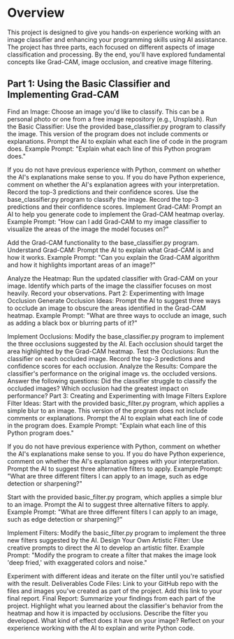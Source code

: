 # Overview

This project is designed to give you hands-on experience working with an image classifier and enhancing your programming skills using AI assistance. The project has three parts, each focused on different aspects of image classification and processing. By the end, you'll have explored fundamental concepts like Grad-CAM, image occlusion, and creative image filtering.

## Part 1: Using the Basic Classifier and Implementing Grad-CAM
Find an Image:
Choose an image you'd like to classify. This can be a personal photo or one from a free image repository (e.g., Unsplash).
Run the Basic Classifier:
Use the provided base_classifier.py program to classify the image. This version of the program does not include comments or explanations.
Prompt the AI to explain what each line of code in the program does. Example Prompt:
"Explain what each line of this Python program does."

If you do not have previous experience with Python, comment on whether the AI's explanations make sense to you. If you do have Python experience, comment on whether the AI's explanation agrees with your interpretation.
Record the top-3 predictions and their confidence scores.
Use the base_classifier.py program to classify the image.
Record the top-3 predictions and their confidence scores.
Implement Grad-CAM:
Prompt an AI to help you generate code to implement the Grad-CAM heatmap overlay. Example Prompt:
"How can I add Grad-CAM to my image classifier to visualize the areas of the image the model focuses on?"

Add the Grad-CAM functionality to the base_classifier.py program.
Understand Grad-CAM:
Prompt the AI to explain what Grad-CAM is and how it works. Example Prompt:
"Can you explain the Grad-CAM algorithm and how it highlights important areas of an image?"

Analyze the Heatmap:
Run the updated classifier with Grad-CAM on your image.
Identify which parts of the image the classifier focuses on most heavily.
Record your observations.
Part 2: Experimenting with Image Occlusion
Generate Occlusion Ideas:
Prompt the AI to suggest three ways to occlude an image to obscure the areas identified in the Grad-CAM heatmap. Example Prompt:
"What are three ways to occlude an image, such as adding a black box or blurring parts of it?"

Implement Occlusions:
Modify the base_classifier.py program to implement the three occlusions suggested by the AI.
Each occlusion should target the area highlighted by the Grad-CAM heatmap.
Test the Occlusions:
Run the classifier on each occluded image.
Record the top-3 predictions and confidence scores for each occlusion.
Analyze the Results:
Compare the classifier's performance on the original image vs. the occluded versions.
Answer the following questions:
Did the classifier struggle to classify the occluded images?
Which occlusion had the greatest impact on performance?
Part 3: Creating and Experimenting with Image Filters
Explore Filter Ideas:
Start with the provided basic_filter.py program, which applies a simple blur to an image. This version of the program does not include comments or explanations.
Prompt the AI to explain what each line of code in the program does. Example Prompt:
"Explain what each line of this Python program does."

If you do not have previous experience with Python, comment on whether the AI's explanations make sense to you. If you do have Python experience, comment on whether the AI's explanation agrees with your interpretation.
Prompt the AI to suggest three alternative filters to apply. Example Prompt:
"What are three different filters I can apply to an image, such as edge detection or sharpening?"

Start with the provided basic_filter.py program, which applies a simple blur to an image.
Prompt the AI to suggest three alternative filters to apply. Example Prompt:
"What are three different filters I can apply to an image, such as edge detection or sharpening?"

Implement Filters:
Modify the basic_filter.py program to implement the three new filters suggested by the AI.
Design Your Own Artistic Filter:
Use creative prompts to direct the AI to develop an artistic filter. Example Prompt:
"Modify the program to create a filter that makes the image look 'deep fried,' with exaggerated colors and noise."

Experiment with different ideas and iterate on the filter until you're satisfied with the result.
Deliverables
Code Files:
Link to your GitHub repo with the files and images you've created as part of the project.  Add this link to your final report.
Final Report:
Summarize your findings from each part of the project.
Highlight what you learned about the classifier's behavior from the heatmap and how it is impacted by occlusions.
Describe the filter you developed. What kind of effect does it have on your image?
Reflect on your experience working with the AI to explain and write Python code.
